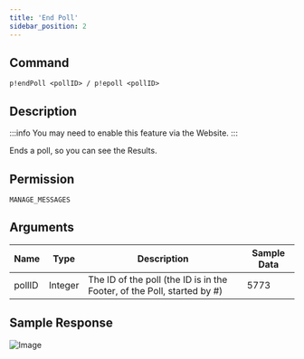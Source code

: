 ```yaml
---
title: 'End Poll'
sidebar_position: 2
---
```


## Command
```
p!endPoll <pollID> / p!epoll <pollID>
```

## Description
:::info
You may need to enable this feature via the Website.
:::

Ends a poll, so you can see the Results.

## Permission
`MANAGE_MESSAGES`

## Arguments
| Name | Type | Description | Sample Data |
| ---- | ---- | ----------- | ----------- |
| pollID | Integer | The ID of the poll (the ID is in the Footer, of the Poll, started by #) | 5773 |

## Sample Response
![Image](https://cdn.herrtxbias.net/Discord_MKktx2RfDW.png)

